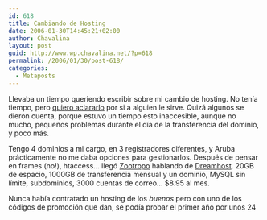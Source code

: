 ```yaml
---
id: 618
title: Cambiando de Hosting
date: 2006-01-30T14:45:21+02:00
author: Chavalina
layout: post
guid: http://www.wp.chavalina.net/?p=618
permalink: /2006/01/30/post-618/
categories:
  - Metaposts
---
```

Llevaba un tiempo queriendo escribir sobre mi cambio de hosting. No ten&iacute;a tiempo, pero <a href="http://www.media-vida.net/vertema.php?fid=9&#038;tid=197818" target="_blank">quiero aclararlo</a> por si a alguien le sirve. Quizá algunos se dieron cuenta, porque estuvo un tiempo esto inaccesible, aunque no mucho, peque&ntilde;os problemas durante el d&iacute;a de la transferencia del dominio, y poco más.

Tengo 4 dominios a mi cargo, en 3 registradores diferentes, y Aruba prácticamente no me daba opciones para gestionarlos. Después de pensar en frames (no!), htaccess… lleg&oacute; <a href="http://mundogeek.net/" target="_blank">Zootropo</a> hablando de <a href="http://www.dreamhost.com/r.cgi?chavalina" target="_blank">Dreamhost</a>. 20GB de espacio, 1000GB de transferencia mensual y un dominio, MySQL sin l&iacute;mite, subdominios, 3000 cuentas de correo… $8.95 al mes.

Nunca hab&iacute;a contratado un hosting de los _buenos_ pero con uno de los c&oacute;digos de promoci&oacute;n que dan, se pod&iacute;a probar el primer a&ntilde;o por unos 24